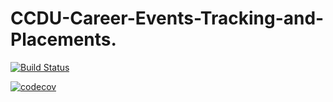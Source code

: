# CCDU-Career-Events-Tracking-and-Placements.



[![Build Status](https://travis-ci.com/EmptyFiles3/CCDU-Career-Events-Tracking-and-Placements..svg?branch=master)](https://travis-ci.com/EmptyFiles3/CCDU-Career-Events-Tracking-and-Placements.)

[![codecov](https://codecov.io/gh/EmptyFiles3/CCDU-Career-Events-Tracking-and-Placements./branch/master/graph/badge.svg)](https://codecov.io/gh/EmptyFiles3/CCDU-Career-Events-Tracking-and-Placements.)
